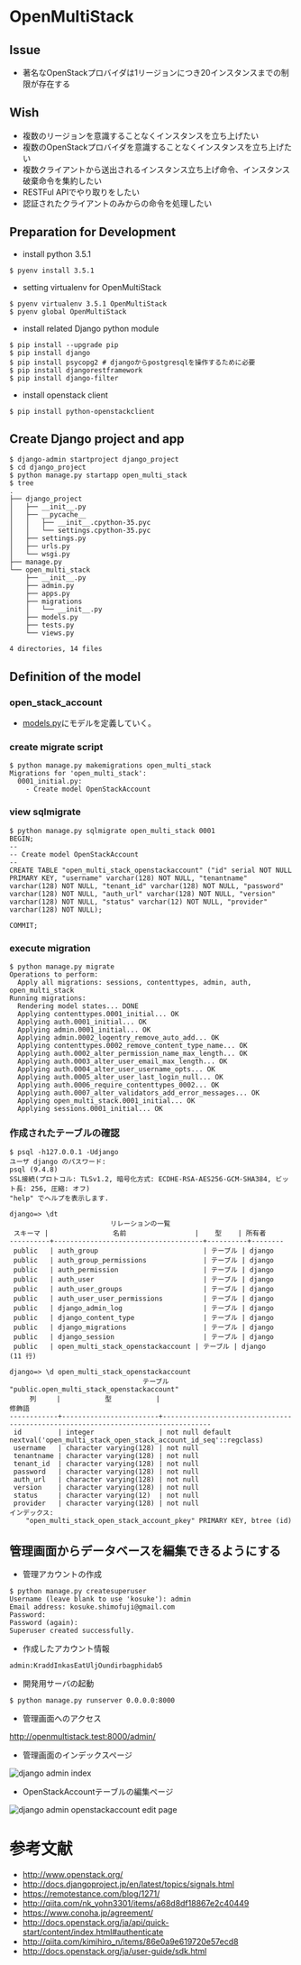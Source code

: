 # OpenMultiStack

## Issue

 * 著名なOpenStackプロバイダは1リージョンにつき20インスタンスまでの制限が存在する

## Wish

 * 複数のリージョンを意識することなくインスタンスを立ち上げたい
 * 複数のOpenStackプロバイダを意識することなくインスタンスを立ち上げたい
 * 複数クライアントから送出されるインスタンス立ち上げ命令、インスタンス破棄命令を集約したい
 * RESTFul APIでやり取りをしたい
 * 認証されたクライアントのみからの命令を処理したい

## Preparation for Development

 * install python 3.5.1

```
$ pyenv install 3.5.1
```

 * setting virtualenv for OpenMultiStack

```
$ pyenv virtualenv 3.5.1 OpenMultiStack
$ pyenv global OpenMultiStack
```

 * install related Django python module

```
$ pip install --upgrade pip
$ pip install django
$ pip install psycopg2 # djangoからpostgresqlを操作するために必要
$ pip install djangorestframework
$ pip install django-filter 
```

 * install openstack client

```
$ pip install python-openstackclient
```

## Create Django project and app

```
$ django-admin startproject django_project
$ cd django_project
$ python manage.py startapp open_multi_stack
$ tree
.
├── django_project
│   ├── __init__.py
│   ├── __pycache__
│   │   ├── __init__.cpython-35.pyc
│   │   └── settings.cpython-35.pyc
│   ├── settings.py
│   ├── urls.py
│   └── wsgi.py
├── manage.py
└── open_multi_stack
    ├── __init__.py
    ├── admin.py
    ├── apps.py
    ├── migrations
    │   └── __init__.py
    ├── models.py
    ├── tests.py
    └── views.py

4 directories, 14 files
```

## Definition of the model

### open_stack_account 

 * [models.py](https://github.com/KosukeShimofuji/OpenMultiStack/blob/master/django_project/open_multi_stack/models.py)にモデルを定義していく。

### create migrate script 

```
$ python manage.py makemigrations open_multi_stack
Migrations for 'open_multi_stack':
  0001_initial.py:
    - Create model OpenStackAccount
```

### view sqlmigrate

```
$ python manage.py sqlmigrate open_multi_stack 0001
BEGIN;
--
-- Create model OpenStackAccount
--
CREATE TABLE "open_multi_stack_openstackaccount" ("id" serial NOT NULL PRIMARY KEY, "username" varchar(128) NOT NULL, "tenantname" varchar(128) NOT NULL, "tenant_id" varchar(128) NOT NULL, "password" varchar(128) NOT NULL, "auth_url" varchar(128) NOT NULL, "version" varchar(128) NOT NULL, "status" varchar(12) NOT NULL, "provider" varchar(128) NOT NULL);

COMMIT;
```

### execute migration

```
$ python manage.py migrate
Operations to perform:
  Apply all migrations: sessions, contenttypes, admin, auth, open_multi_stack
Running migrations:
  Rendering model states... DONE
  Applying contenttypes.0001_initial... OK
  Applying auth.0001_initial... OK
  Applying admin.0001_initial... OK
  Applying admin.0002_logentry_remove_auto_add... OK
  Applying contenttypes.0002_remove_content_type_name... OK
  Applying auth.0002_alter_permission_name_max_length... OK
  Applying auth.0003_alter_user_email_max_length... OK
  Applying auth.0004_alter_user_username_opts... OK
  Applying auth.0005_alter_user_last_login_null... OK
  Applying auth.0006_require_contenttypes_0002... OK
  Applying auth.0007_alter_validators_add_error_messages... OK
  Applying open_multi_stack.0001_initial... OK
  Applying sessions.0001_initial... OK
```

### 作成されたテーブルの確認

```
$ psql -h127.0.0.1 -Udjango
ユーザ django のパスワード:
psql (9.4.8)
SSL接続(プロトコル: TLSv1.2, 暗号化方式: ECDHE-RSA-AES256-GCM-SHA384, ビット長: 256, 圧縮: オフ)
"help" でヘルプを表示します.

django=> \dt
                         リレーションの一覧
 スキーマ |                名前                 |    型    | 所有者
----------+-------------------------------------+----------+--------
 public   | auth_group                          | テーブル | django
 public   | auth_group_permissions              | テーブル | django
 public   | auth_permission                     | テーブル | django
 public   | auth_user                           | テーブル | django
 public   | auth_user_groups                    | テーブル | django
 public   | auth_user_user_permissions          | テーブル | django
 public   | django_admin_log                    | テーブル | django
 public   | django_content_type                 | テーブル | django
 public   | django_migrations                   | テーブル | django
 public   | django_session                      | テーブル | django
 public   | open_multi_stack_openstackaccount | テーブル | django
(11 行)

django=> \d open_multi_stack_openstackaccount
                                 テーブル "public.open_multi_stack_openstackaccount"
     列     |           型           |                                      修飾語
------------+------------------------+----------------------------------------------------------------------------------
 id         | integer                | not null default nextval('open_multi_stack_open_stack_account_id_seq'::regclass)
 username   | character varying(128) | not null
 tenantname | character varying(128) | not null
 tenant_id  | character varying(128) | not null
 password   | character varying(128) | not null
 auth_url   | character varying(128) | not null
 version    | character varying(128) | not null
 status     | character varying(12)  | not null
 provider   | character varying(128) | not null
インデックス:
    "open_multi_stack_open_stack_account_pkey" PRIMARY KEY, btree (id)
```

## 管理画面からデータベースを編集できるようにする

 * 管理アカウントの作成

```
$ python manage.py createsuperuser
Username (leave blank to use 'kosuke'): admin
Email address: kosuke.shimofuji@gmail.com
Password:
Password (again):
Superuser created successfully.
```

 * 作成したアカウント情報

```
admin:KraddInkasEatUljOundirbagphidab5
```

 * 開発用サーバの起動

```
$ python manage.py runserver 0.0.0.0:8000
```


 * 管理画面へのアクセス

http://openmultistack.test:8000/admin/

 * 管理画面のインデックスページ

![django admin index](https://raw.githubusercontent.com/KosukeShimofuji/OpenMultiStack/image/django_admin_index.png)

 * OpenStackAccountテーブルの編集ページ
 
![django admin openstackaccount edit page](https://raw.githubusercontent.com/KosukeShimofuji/OpenMultiStack/image/django_admin_edit_openstackaccount.png)

# 参考文献

 * http://www.openstack.org/
 * http://docs.djangoproject.jp/en/latest/topics/signals.html
 * https://remotestance.com/blog/1271/
 * http://qiita.com/nk_yohn3301/items/a68d8df18867e2c40449
 * https://www.conoha.jp/agreement/
 * http://docs.openstack.org/ja/api/quick-start/content/index.html#authenticate
 * http://qiita.com/kimihiro_n/items/86e0a9e619720e57ecd8
 * http://docs.openstack.org/ja/user-guide/sdk.html

